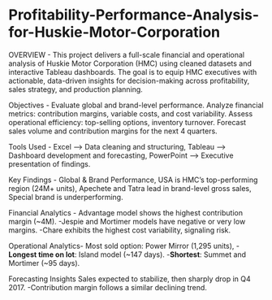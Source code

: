 # Profitability-Performance-Analysis-for-Huskie-Motor-Corporation

OVERVIEW - This project delivers a full-scale financial and operational analysis of Huskie Motor Corporation (HMC) using cleaned datasets and interactive Tableau dashboards. The goal is to equip HMC executives with actionable, data-driven insights for decision-making across profitability, sales strategy, and production planning.

Objectives - 
Evaluate global and brand-level performance.
Analyze financial metrics: contribution margins, variable costs, and cost variability.
Assess operational efficiency: top-selling options, inventory turnover.
Forecast sales volume and contribution margins for the next 4 quarters.

Tools Used -
Excel –> Data cleaning and structuring,
Tableau –> Dashboard development and forecasting,
PowerPoint –> Executive presentation of findings.

Key Findings - 
Global & Brand Performance,
USA is HMC’s top-performing region (24M+ units),
Apechete and Tatra lead in brand-level gross sales,
Special brand is underperforming.

Financial Analytics - 
Advantage model shows the highest contribution margin (~4M).
-Jespie and Mortimer models have negative or very low margins.
-Chare exhibits the highest cost variability, signaling risk.

Operational Analytics-
Most sold option: Power Mirror (1,295 units),
-**Longest time on lot**: Island model (~147 days).
-**Shortest**: Summet and Mortimer (~95 days).

Forecasting Insights
Sales expected to stabilize, then sharply drop in Q4 2017.
-Contribution margin follows a similar declining trend.



